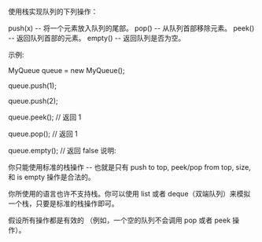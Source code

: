 使用栈实现队列的下列操作：


push(x) -- 将一个元素放入队列的尾部。
pop() -- 从队列首部移除元素。
peek() -- 返回队列首部的元素。
empty() -- 返回队列是否为空。


示例:

MyQueue queue = new MyQueue();



queue.push(1);

queue.push(2);  

queue.peek();  // 返回 1

queue.pop();   // 返回 1

queue.empty(); // 返回 false
说明:


你只能使用标准的栈操作 -- 也就是只有 push to top, peek/pop from top, size, 和 is empty 操作是合法的。


你所使用的语言也许不支持栈。你可以使用 list 或者 deque（双端队列）来模拟一个栈，只要是标准的栈操作即可。


假设所有操作都是有效的 （例如，一个空的队列不会调用 pop 或者 peek 操作）。
